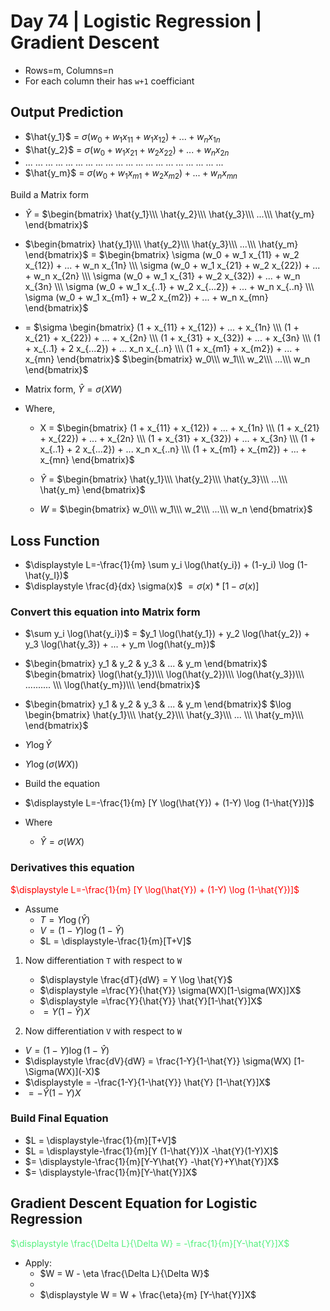 # Day 74 | Logistic Regression | Gradient Descent
- Rows=m, Columns=n
- For each column their has `w+1` coefficiant

## Output Prediction
- $\hat{y_1}$ = $\sigma (w_0 + w_1 x_{11} + w_1 x_{12}) + ... + w_n x_{1n}$
- $\hat{y_2}$ = $\sigma (w_0 + w_1 x_{21} + w_2 x_{22}) + ... + w_n x_{2n}$
- ... ... ... ... ... ... ... ... ... ... ... ... ... ... ... ... ... ... ... ...
- $\hat{y_m}$ = $\sigma (w_0 + w_1 x_{m1} + w_2 x_{m2}) + ... + w_n x_{mn}$

Build a Matrix form

- $\hat{Y}$ = $\begin{bmatrix}
    \hat{y_1}\\\
    \hat{y_2}\\\
    \hat{y_3}\\\
    ...\\\
    \hat{y_m}
\end{bmatrix}$ 

<!-- matrix build -->
- $\begin{bmatrix}
    \hat{y_1}\\\
    \hat{y_2}\\\
    \hat{y_3}\\\
    ...\\\
    \hat{y_m}
\end{bmatrix}$
=
$\begin{bmatrix}
 \sigma (w_0 + w_1 x_{11} + w_2 x_{12}) + ... + w_n x_{1n} \\\ 
 \sigma (w_0 + w_1 x_{21} + w_2 x_{22}) + ... + w_n x_{2n} \\\ 
 \sigma (w_0 + w_1 x_{31} + w_2 x_{32}) + ... + w_n x_{3n} \\\ 
 \sigma (w_0 + w_1 x_{..1} + w_2 x_{...2}) + ... + w_n x_{..n} \\\ 
 \sigma (w_0 + w_1 x_{m1} + w_2 x_{m2}) + ... + w_n x_{mn}
 \end{bmatrix}$
 - =
$\sigma \begin{bmatrix}
 (1 + x_{11} +  x_{12}) + ... + x_{1n} \\\ 
 (1 + x_{21} +  x_{22}) + ... + x_{2n} \\\ 
 (1 + x_{31} +  x_{32}) + ... + x_{3n} \\\ 
 (1 + x_{..1} + 2 x_{...2}) + ... x_n x_{..n} \\\ 
 (1 + x_{m1} +  x_{m2}) + ... + x_{mn}
 \end{bmatrix}$
 $\begin{bmatrix}
    w_0\\\
    w_1\\\
    w_2\\\
    ...\\\
    w_n
 \end{bmatrix}$

 - Matrix form, $\hat{Y} = \sigma(XW)$
 - Where,
   - X = $\begin{bmatrix}
 (1 + x_{11} +  x_{12}) + ... + x_{1n} \\\ 
 (1 + x_{21} +  x_{22}) + ... + x_{2n} \\\ 
 (1 + x_{31} +  x_{32}) + ... + x_{3n} \\\ 
 (1 + x_{..1} + 2 x_{...2}) + ... x_n x_{..n} \\\ 
 (1 + x_{m1} +  x_{m2}) + ... + x_{mn}
 \end{bmatrix}$
    
    -  $\hat{Y}$ = 
    $\begin{bmatrix}
    \hat{y_1}\\\
    \hat{y_2}\\\
    \hat{y_3}\\\
    ...\\\
    \hat{y_m}
\end{bmatrix}$
    
    - $W$ = 
    $\begin{bmatrix}
    w_0\\\
    w_1\\\
    w_2\\\
    ...\\\
    w_n
 \end{bmatrix}$

 ## Loss Function
 - $\displaystyle L=-\frac{1}{m} \sum y_i \log(\hat{y_i}) + (1-y_i) \log (1-\hat{y_I})$
 - $\displaystyle \frac{d}{dx} \sigma(x)$ $= \displaystyle \sigma(x) * [1- \sigma(x)]$

### Convert this equation into Matrix form
- $\sum y_i \log(\hat{y_i})$ = $y_1 \log(\hat{y_1}) + y_2 \log(\hat{y_2}) + y_3 \log(\hat{y_3}) + ... + y_m \log(\hat{y_m})$
- $\begin{bmatrix}
    y_1 & y_2 & y_3 & ... & y_m
\end{bmatrix}$
$\begin{bmatrix}
     \log(\hat{y_1})\\\
     \log(\hat{y_2})\\\
     \log(\hat{y_3})\\\
     .......... \\\
     \log(\hat{y_m})\\\
\end{bmatrix}$

- $\begin{bmatrix}
    y_1 & y_2 & y_3 & ... & y_m
\end{bmatrix}$
$\log \begin{bmatrix}
     \hat{y_1}\\\
     \hat{y_2}\\\
     \hat{y_3}\\\
     ... \\\
     \hat{y_m}\\\
\end{bmatrix}$
- $Y\log \hat{Y}$
- $Y\log (\sigma(WX))$
- Build the equation
- $\displaystyle L=-\frac{1}{m} [Y \log(\hat{Y}) + (1-Y) \log (1-\hat{Y})]$
- Where
  - $\hat{Y} = \sigma(WX)$

### Derivatives this equation
<span style = "color:red">$\displaystyle L=-\frac{1}{m} [Y \log(\hat{Y}) + (1-Y) \log (1-\hat{Y})]$<span>
- Assume
  - $T = Y \log(\hat{Y})$
  - $V = (1-Y) \log (1-\hat{Y})$
  - $L = \displaystyle-\frac{1}{m}[T+V]$

1. Now differentiation `T` with respect to `W`
   - $\displaystyle \frac{dT}{dW} = Y \log \hat{Y}$
   - $\displaystyle =\frac{Y}{\hat{Y}} \sigma(WX)[1-\sigma(WX)]X$
   - $\displaystyle =\frac{Y}{\hat{Y}} \hat{Y}[1-\hat{Y}]X$
   - $\displaystyle = Y (1-\hat{Y})X$

2.  Now differentiation `V` with respect to `W`
   - $\displaystyle V = (1-Y) \log (1-\hat{Y})$
   - $\displaystyle \frac{dV}{dW} = \frac{1-Y}{1-\hat{Y}} \sigma(WX) [1-\Sigma(WX)](-X)$
   - $\displaystyle = -\frac{1-Y}{1-\hat{Y}} \hat{Y} [1-\hat{Y}]X$
   - $\displaystyle = -\hat{Y}(1-Y)X$

### Build Final Equation
- $L = \displaystyle-\frac{1}{m}[T+V]$
- $L = \displaystyle-\frac{1}{m}[Y (1-\hat{Y})X -\hat{Y}(1-Y)X]$
- $= \displaystyle-\frac{1}{m}[Y-Y\hat{Y} -\hat{Y}+Y\hat{Y}]X$
- $= \displaystyle-\frac{1}{m}[Y-\hat{Y}]X$

## Gradient Descent Equation for Logistic Regression
<span style="color:#54f07d">$\displaystyle \frac{\Delta L}{\Delta W} = -\frac{1}{m}[Y-\hat{Y}]X$</span>

- Apply:
    - $W = W - \eta \frac{\Delta L}{\Delta W}$ 
    - 
    - $\displaystyle W = W + \frac{\eta}{m} [Y-\hat{Y}]X$ 